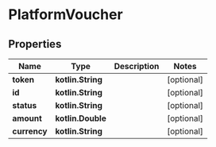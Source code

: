 
# PlatformVoucher

## Properties
Name | Type | Description | Notes
------------ | ------------- | ------------- | -------------
**token** | **kotlin.String** |  |  [optional]
**id** | **kotlin.String** |  |  [optional]
**status** | **kotlin.String** |  |  [optional]
**amount** | **kotlin.Double** |  |  [optional]
**currency** | **kotlin.String** |  |  [optional]



